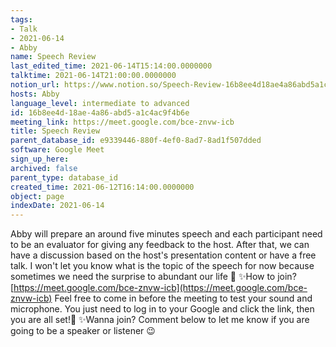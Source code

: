 ```yaml
---
tags:
- Talk
- 2021-06-14
- Abby
name: Speech Review
last_edited_time: 2021-06-14T15:14:00.0000000
talktime: 2021-06-14T21:00:00.0000000
notion_url: https://www.notion.so/Speech-Review-16b8ee4d18ae4a86abd5a1c4ac9f4b6e
hosts: Abby
language_level: intermediate to advanced
id: 16b8ee4d-18ae-4a86-abd5-a1c4ac9f4b6e
meeting_link: https://meet.google.com/bce-znvw-icb
title: Speech Review
parent_database_id: e9339446-880f-4ef0-8ad7-8ad1f507dded
software: Google Meet
sign_up_here: 
archived: false
parent_type: database_id
created_time: 2021-06-12T16:14:00.0000000
object: page
indexDate: 2021-06-14
---
```


Abby will prepare an around five minutes speech and each participant need to be an evaluator for giving any feedback to the host. After that, we can have a discussion based on the host's presentation content or have a free talk. I won't let you know what is the topic of the speech for now because sometimes we need the surprise to abundant our life 🥰
✨How to join?
 [https://meet.google.com/bce-znvw-icb](https://meet.google.com/bce-znvw-icb) 
Feel free to come in before the meeting to test your sound and microphone. You just need to log in to your Google and click the link, then you are all set!🥳 
✨Wanna join?
Comment below to let me know if you are going to be a speaker or listener 😉

